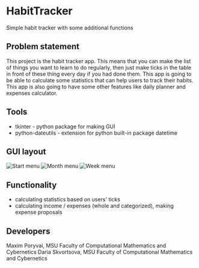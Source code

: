 # HabitTracker

Simple habit tracker with some additional functions

## Problem statement

This project is the habit tracker app. This means that you can make the list of things you want to learn to do regularly, then just make ticks in the table in front of these thing every day if you had done them. This app is going to be able to calculate some statistics that can help users to track their habits. This app is also going to have some other features like daily planner and expenses calculator.

## Tools

- tkinter - python package for making GUI
- python-dateutils - extension for python built-in package datetime

## GUI layout

![Start menu](https://drive.google.com/file/d/11zE5aJanutc4sTj79QL1Yj9FKvMnv1ce/view?usp=sharing)
![Month menu](https://drive.google.com/file/d/1cW2AvwUUeMwn72S3IJkz2avbgh7HF1-_/view?usp=sharing)
![Week menu](https://drive.google.com/file/d/1nNHzbF6mZkOJl5I1q7zulHB8gC_bit0V/view?usp=sharing)

## Functionality

- calculating statistics based on users' ticks
- calculating income / expenses (whole and categorized), making expense proposals

## Developers

Maxim Poryvai, MSU Faculty of Computational Mathematics and Cybernetics
Daria Skvortsova, MSU Faculty of Computational Mathematics and Cybernetics
